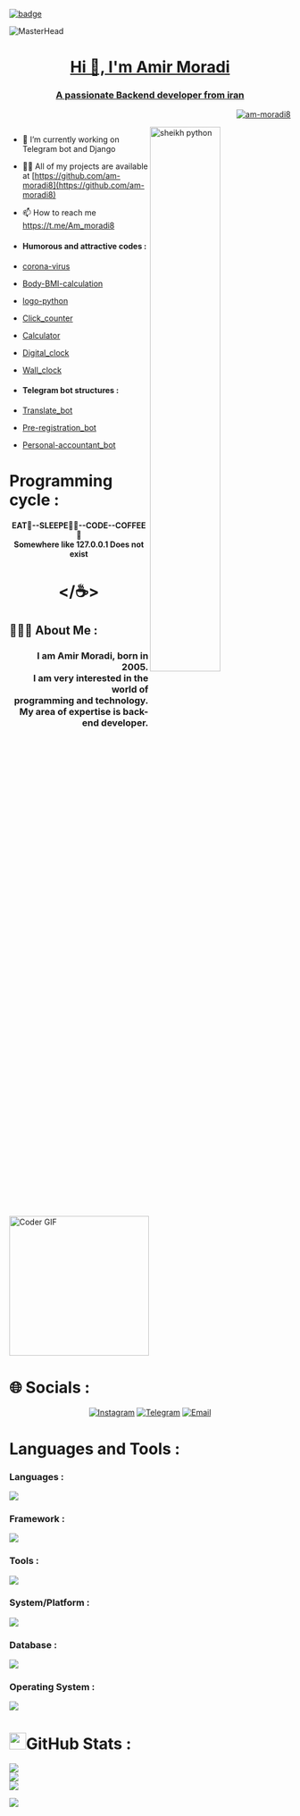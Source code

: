 <a href="https://t.me/Am_moradi8" rel="nofollow"><img src="https://camo.githubusercontent.com/03acd7eddfb51194c47472752ee374c1e144b2c93a9479b423adb679004c21dc/68747470733a2f2f696d672e736869656c64732e696f2f656e64706f696e743f75726c3d68747470733a2f2f676973742e67697468756275736572636f6e74656e742e636f6d2f727564726162617261642f30663764396133396262656531356133326431313832363639623335396464312f7261772f72622d696e7374616772616d2e6a736f6e" alt="badge" data-canonical-src="https://img.shields.io/endpoint?url=https://gist.githubusercontent.com/rudrabarad/0f7d9a39bbee15a32d1182669b359dd1/raw/rb-instagram.json" style="max-width: 100%;">


<img src="https://camo.githubusercontent.com/615cc0400f9446eb5edcf669b17a67edb8e32aef3336785d0414a74670a03d72/68747470733a2f2f6d69726f2e6d656469756d2e636f6d2f76322f726573697a653a6669743a323030302f312a2d6e744c33447376632d644a35634c475274537545772e676966" alt="MasterHead" data-canonical-src="https://miro.medium.com/v2/resize:fit:2000/1*-ntL3Dsvc-dJ5cLGRtSuEw.gif" style="max-width: 100%; display: inline-block;" data-target="animated-image.originalImage">
<h1 align="center">Hi 👋, I'm Amir Moradi</h1>
<h3 align="center">A passionate Backend developer from iran</h3>

<p align="right"> <img src="https://komarev.com/ghpvc/?username=am-moradi8&label=Profile%20views&color=FF0004&style=flat" alt="am-moradi8" /> </p>



<img align="right" alt="sheikh python" src="https://camo.githubusercontent.com/c87ad6a19c7544e9b15b362bb5db638da7bb26f1d4442ed5bdf7c9e01640b751/68747470733a2f2f6d69722d73332d63646e2d63662e626568616e63652e6e65742f70726f6a6563745f6d6f64756c65732f68642f3036663231613136313932313931392e363363643738383764306137302e676966" data-canonical-src="https://mir-s3-cdn-cf.behance.net/project_modules/hd/06f21a161921919.63cd7887d0a70.gif" style="width: 50%; display: inline-block;" data-target="animated-image.originalImage">

<p align="left"> <a href="https://twitter.com/" target="blank"><img src="https://img.shields.io/twitter/follow/?logo=twitter&style=for-the-badge" alt="" /></a> </p>

- 🔭 I’m currently working on Telegram bot and Django

- 👨‍💻 All of my projects are available at [https://github.com/am-moradi8](https://github.com/am-moradi8)

- 📫 How to reach me https://t.me/Am_moradi8

-  <h4>Humorous and attractive codes : </h4>
- [corona-virus](https://github.com/am-moradi8/Corona-virus) 
- [Body-BMI-calculation](https://github.com/am-moradi8/bmi-or-gui) 
- [logo-python](https://github.com/am-moradi8/logo-python) 
- [Click_counter](https://github.com/am-moradi8/Click_counter) 
- [Calculator](https://github.com/am-moradi8/Calculator) 
- [Digital_clock](https://github.com/am-moradi8/Digital_clock)
- [Wall_clock](https://github.com/am-moradi8/Wall_clock)




-  <h4>Telegram bot structures : </h4>
- [Translate_bot](https://github.com/am-moradi8/translate-bot)
- [Pre-registration_bot](https://github.com/am-moradi8/Pre-registration_bot)
- [Personal-accountant_bot](https://github.com/am-moradi8/Personal-accountant_bot)


# Programming cycle :
<h4 align="center">EAT🍴--SLEEPE🛌🏻--CODE</>--COFFEE🍵<br>Somewhere like 127.0.0.1 Does not exist</h4>

<div align="center" >

# </☕️>

</div>

</div>

## 🙋🏻‍♂️ About Me :
<h3 align="right">
  I am Amir Moradi, born in 2005.<br>I am very interested in the world of <br>programming and technology.<br>My area of ​​expertise is back-end developer.
</h3>

<img alt="Coder GIF" height="250" src="https://camo.githubusercontent.com/2366b34bb903c09617990fb5fff4622f3e941349e846ddb7e73df872a9d21233/68747470733a2f2f63646e2e6472696262626c652e636f6d2f75736572732f3733303730332f73637265656e73686f74732f363538313234332f6176656e746f2e676966" data-canonical-src="https://cdn.dribbble.com/users/730703/screenshots/6581243/avento.gif" style="max-width: 100%; display: inline-block;" data-target="animated-image.originalImage">

# 🌐 Socials :
<div align="center" >
 <a href="https://instagram.com/am_moradi8" rel="nofollow"><img src="https://camo.githubusercontent.com/94b50d6a71e67a79d85b051d8af86ad7cc541a7304e6db4825430830e9a43383/68747470733a2f2f696d672e736869656c64732e696f2f62616467652f496e7374616772616d2d2532334534343035462e7376673f7374796c653d666f722d7468652d6261646765266c6f676f3d496e7374616772616d266c6f676f436f6c6f723d7768697465" alt="Instagram" data-canonical-src="https://img.shields.io/badge/Instagram-%23E4405F.svg?style=for-the-badge&amp;logo=Instagram&amp;logoColor=white" style="max-width: 100%;"></a>
<a href="https://t.me/Am_moradi8" rel="nofollow"><img src="https://camo.githubusercontent.com/8f41682a178e57a174d0c6042e9cdb842c6329b24c34b2bf4206c25e933073a9/68747470733a2f2f696d672e736869656c64732e696f2f62616467652f54656c656772616d2d3243413545303f7374796c653d666f722d7468652d6261646765266c6f676f3d74656c656772616d266c6f676f436f6c6f723d7768697465" alt="Telegram" data-canonical-src="https://img.shields.io/badge/Telegram-2CA5E0?style=for-the-badge&amp;logo=telegram&amp;logoColor=white" style="max-width: 100%;"></a>
<a href="mailto:amirmoradi319mo@gmail.com"><img src="https://camo.githubusercontent.com/3f80c5e05a6b1638fa8dae6c79d9b79626e271d8a37c560c910b0fc655f6e8a7/68747470733a2f2f696d672e736869656c64732e696f2f62616467652f2d456d61696c2d4431343833363f7374796c653d666f722d7468652d6261646765266c6f676f3d676d61696c266c6f676f436f6c6f723d7768697465" alt="Email" data-canonical-src="https://img.shields.io/badge/-Email-D14836?style=for-the-badge&amp;logo=gmail&amp;logoColor=white" style="max-width: 100%;"></a>

</div>

#  Languages and Tools :

<h3 align="left">Languages :</h3>
<img src="https://skillicons.dev/icons?i=py,html">

<h3 align="left">Framework :</h3>
<img src="https://skillicons.dev/icons?i=django">

<h3 align="left">Tools :</h3>
<img src="https://skillicons.dev/icons?i=vscode,ps">

<h3 align="left">System/Platform :</h3>
<img src="https://skillicons.dev/icons?i=github,git">

<h3 align="left">Database :</h3>
<img src="https://skillicons.dev/icons?i=sqlite,mysql,postgresql,mongodb">

<h3 align="left"> Operating System :</h3>
<img src=https://skillicons.dev/icons?i=linux,ubuntu,windows>

<h1 align="left">
  <img src="https://camo.githubusercontent.com/792339729babf55dc139ac8189abba7aa4ff21366eecda37b3f0c37200dfa871/68747470733a2f2f6d656469612e67697068792e636f6d2f6d656469612f6959384352426451584f444a5343455249722f67697068792e676966" height="30" data-canonical-src="https://media.giphy.com/media/iY8CRBdQXODJSCERIr/giphy.gif" style="max-width: 100%; display: inline-block;" data-target="animated-image.originalImage">GitHub Stats :
</h1>

![](https://github-readme-stats.vercel.app/api?username=am-moradi8&theme=one_dark_pro&hide_border=false&include_all_commits=false&count_private=false)<br/>
![](https://github-readme-streak-stats.herokuapp.com/?user=am-moradi8&theme=one_dark_pro&hide_border=false)<br/>
![](https://github-readme-stats.vercel.app/api/top-langs/?username=am-moradi8&theme=one_dark_pro&hide_border=false&include_all_commits=false&count_private=false&layout=compact)

<!-- Proudly created with GPRM ( https://gprm.itsvg.in ) -->

<!-- Proudly created with GPRM ( https://gprm.itsvg.in ) -->


<img src="https://camo.githubusercontent.com/ff1d4eb768b74fa335491dd8a7e87d95017665c1570e5a8828fddfdb728da450/68747470733a2f2f63617073756c652d72656e6465722e76657263656c2e6170702f6170693f747970653d776176696e6726636f6c6f723d6772616469656e74266865696768743d3130302673656374696f6e3d666f6f746572" data-canonical-src="https://capsule-render.vercel.app/api?type=waving&amp;color=gradient&amp;height=100&amp;section=footer" style="max-width: 100%;">
